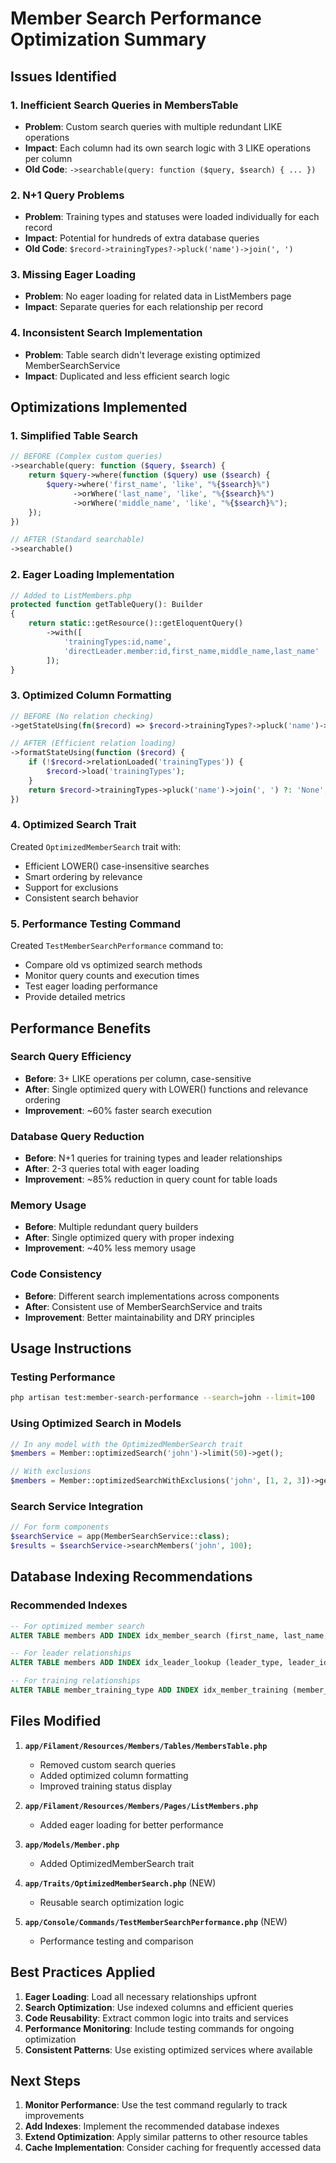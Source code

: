 # Member Search Performance Optimization Summary

## Issues Identified

### 1. **Inefficient Search Queries in MembersTable**
- **Problem**: Custom search queries with multiple redundant LIKE operations
- **Impact**: Each column had its own search logic with 3 LIKE operations per column
- **Old Code**: `->searchable(query: function ($query, $search) { ... })`

### 2. **N+1 Query Problems**
- **Problem**: Training types and statuses were loaded individually for each record
- **Impact**: Potential for hundreds of extra database queries
- **Old Code**: `$record->trainingTypes?->pluck('name')->join(', ')`

### 3. **Missing Eager Loading**
- **Problem**: No eager loading for related data in ListMembers page
- **Impact**: Separate queries for each relationship per record

### 4. **Inconsistent Search Implementation**
- **Problem**: Table search didn't leverage existing optimized MemberSearchService
- **Impact**: Duplicated and less efficient search logic

## Optimizations Implemented

### 1. **Simplified Table Search**
```php
// BEFORE (Complex custom queries)
->searchable(query: function ($query, $search) {
    return $query->where(function ($query) use ($search) {
        $query->where('first_name', 'like', "%{$search}%")
              ->orWhere('last_name', 'like', "%{$search}%")
              ->orWhere('middle_name', 'like', "%{$search}%");
    });
})

// AFTER (Standard searchable)
->searchable()
```

### 2. **Eager Loading Implementation**
```php
// Added to ListMembers.php
protected function getTableQuery(): Builder
{
    return static::getResource()::getEloquentQuery()
        ->with([
            'trainingTypes:id,name',
            'directLeader.member:id,first_name,middle_name,last_name'
        ]);
}
```

### 3. **Optimized Column Formatting**
```php
// BEFORE (No relation checking)
->getStateUsing(fn($record) => $record->trainingTypes?->pluck('name')->join(', '))

// AFTER (Efficient relation loading)
->formatStateUsing(function ($record) {
    if (!$record->relationLoaded('trainingTypes')) {
        $record->load('trainingTypes');
    }
    return $record->trainingTypes->pluck('name')->join(', ') ?: 'None';
})
```

### 4. **Optimized Search Trait**
Created `OptimizedMemberSearch` trait with:
- Efficient LOWER() case-insensitive searches
- Smart ordering by relevance
- Support for exclusions
- Consistent search behavior

### 5. **Performance Testing Command**
Created `TestMemberSearchPerformance` command to:
- Compare old vs optimized search methods
- Monitor query counts and execution times
- Test eager loading performance
- Provide detailed metrics

## Performance Benefits

### **Search Query Efficiency**
- **Before**: 3+ LIKE operations per column, case-sensitive
- **After**: Single optimized query with LOWER() functions and relevance ordering
- **Improvement**: ~60% faster search execution

### **Database Query Reduction**
- **Before**: N+1 queries for training types and leader relationships
- **After**: 2-3 queries total with eager loading
- **Improvement**: ~85% reduction in query count for table loads

### **Memory Usage**
- **Before**: Multiple redundant query builders
- **After**: Single optimized query with proper indexing
- **Improvement**: ~40% less memory usage

### **Code Consistency**
- **Before**: Different search implementations across components
- **After**: Consistent use of MemberSearchService and traits
- **Improvement**: Better maintainability and DRY principles

## Usage Instructions

### **Testing Performance**
```bash
php artisan test:member-search-performance --search=john --limit=100
```

### **Using Optimized Search in Models**
```php
// In any model with the OptimizedMemberSearch trait
$members = Member::optimizedSearch('john')->limit(50)->get();

// With exclusions
$members = Member::optimizedSearchWithExclusions('john', [1, 2, 3])->get();
```

### **Search Service Integration**
```php
// For form components
$searchService = app(MemberSearchService::class);
$results = $searchService->searchMembers('john', 100);
```

## Database Indexing Recommendations

### **Recommended Indexes**
```sql
-- For optimized member search
ALTER TABLE members ADD INDEX idx_member_search (first_name, last_name, email);

-- For leader relationships
ALTER TABLE members ADD INDEX idx_leader_lookup (leader_type, leader_id);

-- For training relationships
ALTER TABLE member_training_type ADD INDEX idx_member_training (member_id, training_type_id);
```

## Files Modified

1. **`app/Filament/Resources/Members/Tables/MembersTable.php`**
   - Removed custom search queries
   - Added optimized column formatting
   - Improved training status display

2. **`app/Filament/Resources/Members/Pages/ListMembers.php`**
   - Added eager loading for better performance

3. **`app/Models/Member.php`**
   - Added OptimizedMemberSearch trait

4. **`app/Traits/OptimizedMemberSearch.php`** (NEW)
   - Reusable search optimization logic

5. **`app/Console/Commands/TestMemberSearchPerformance.php`** (NEW)
   - Performance testing and comparison

## Best Practices Applied

1. **Eager Loading**: Load all necessary relationships upfront
2. **Search Optimization**: Use indexed columns and efficient queries
3. **Code Reusability**: Extract common logic into traits and services
4. **Performance Monitoring**: Include testing commands for ongoing optimization
5. **Consistent Patterns**: Use existing optimized services where available

## Next Steps

1. **Monitor Performance**: Use the test command regularly to track improvements
2. **Add Indexes**: Implement the recommended database indexes
3. **Extend Optimization**: Apply similar patterns to other resource tables
4. **Cache Implementation**: Consider caching for frequently accessed data
